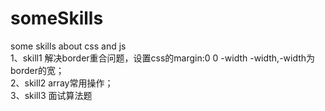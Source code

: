 # someSkills
some skills about css and js<br/>
1、skill1
解决border重合问题，设置css的margin:0 0 -width -width,-width为border的宽；<br/>
2、skill2
array常用操作；<br/>
3、skill3
面试算法题
